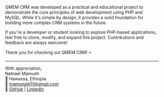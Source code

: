 
QMEM CRM was developed as a practical and educational project to demonstrate the core principles of web development using PHP and MySQL. While it's simple by design, it provides a solid foundation for building more complex CRM systems in the future.

If you're a developer or student looking to explore PHP-based applications, feel free to clone, modify, and expand this project. Contributions and feedback are always welcome!

Thank you for checking out QMEM CRM! ⭐

---

With appreciation,  
Natnael Mamush  
📍 Hawassa, Ethiopia  
📧 mamunate11@gmail.com  
🔗 [GitHub](https://github.com/junckerpoi) | [LinkedIn](https://www.linkedin.com/in/natnael-mamush-7b9a58239/)
